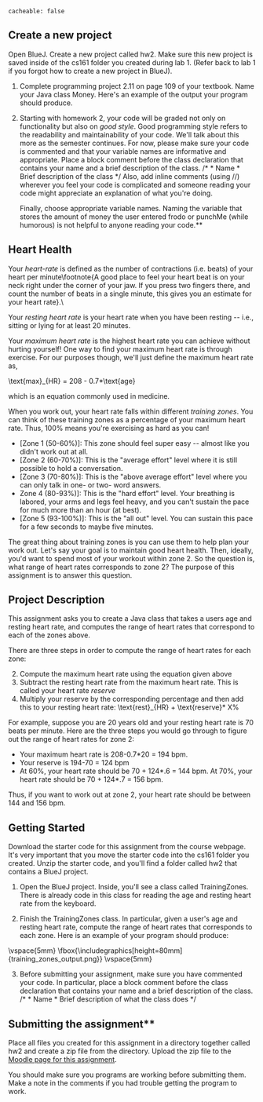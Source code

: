 ```
cacheable: false
```

## Create a new project

Open BlueJ. Create a new project called <span class="codefont">hw2</span>. Make sure this new project is saved inside of the <span class="codefont">cs161</span> folder you created during lab 1. (Refer back to lab 1 if you forgot how to create a new project in BlueJ).

1. Complete programming project 2.11 on page 109 of your textbook. Name your Java class <span class="codefont">Money</span>. Here's an example of the output your program should produce.

2. Starting with homework 2, your code will be graded not only on functionality but also on *good style*. Good programming style refers to the readability and maintainability of your code. We'll talk about this more as the semester continues. For now, please make sure your code is commented and that your variable names are informative and appropriate.
    Place a block comment before the class declaration that contains your name and a brief description of the class.
        /*
        * Name
        * Brief description of the class
        */
    Also, add inline comments (using //) wherever you feel your code is complicated and someone reading your code might appreciate an explanation of what you're doing.

    Finally, choose appropriate variable names. Naming the variable that stores the amount of money the user entered <span class="codefont">frodo</span> or <span class="codefont">punchMe</span> (while humorous) is not helpful to anyone reading your code.**



## Heart Health


Your *heart-rate* is defined as the number of contractions (i.e. beats) of your heart per minute\footnote{A good place to feel your heart beat is on your neck right under the corner of your jaw. If you press two fingers there, and count the number of beats in a single minute, this gives you an estimate for your heart rate}.\\

Your *resting heart rate* is your heart rate when you have been resting -- i.e., sitting or lying for at least 20 minutes.

Your *maximum heart rate* is the highest heart rate you can achieve without hurting yourself! One way to find your maximum heart rate is through exercise. For our purposes though, we'll just define the maximum heart rate as,


\text{max}_{HR} = 208 - 0.7*\text{age}

 which is an equation commonly used in medicine.


When you work out, your heart rate falls within different *training zones*. You can think of these training zones as a percentage of your maximum heart rate. Thus, 100% means you're exercising as hard as you can!


* [Zone 1 (50-60%)]: This zone should feel super easy -- almost like you didn't work out at all.
* [Zone 2 (60-70%)]: This is the "average effort" level where it is still possible to hold a conversation.
* [Zone 3 (70-80%)]: This is the "above average effort" level where you can only talk in one- or two- word answers.
* Zone 4 (80-93%)]: This is the "hard effort" level. Your breathing is labored, your arms and legs feel heavy, and you can't sustain the pace for much more than an hour (at best).
* [Zone 5 (93-100%)]: This is the "all out" level. You can sustain this pace for a few seconds to maybe five minutes.


The great thing about training zones is you can use them to help plan your work out. Let's say your goal is to maintain good heart health. Then, ideally, you'd want to spend most of your workout within zone 2. So the question is, what range of heart rates corresponds to zone 2? The purpose of this assignment is to answer this question.

## Project Description

This assignment asks you to create a Java class that takes a users age and resting heart rate, and computes the range of heart rates that correspond to each of the zones above.  

There are three steps in order to compute the range of heart rates for each zone:

2. Compute the maximum heart rate using the equation given above
2. Subtract the resting heart rate from the maximum heart rate. This is called your heart rate *reserve*
3. Multiply your reserve by the corresponding percentage and then add this to your resting heart rate:
        \text{rest}_{HR} + \text{reserve}* X\%

For example, suppose you are 20 years old and your resting heart rate is 70 beats per minute. Here are the three steps you would go through to figure out the range of heart rates for zone 2:

* Your maximum heart rate is 208-0.7*20 = 194 bpm.
* Your reserve is 194-70 = 124 bpm
* At 60%, your heart rate should be 70 + 124*.6 = 144 bpm. At 70%, your heart rate should be 70 + 124*.7 = 156 bpm.

Thus, if you want to work out at zone 2, your heart rate should be between 144 and 156 bpm.

## Getting Started

Download the starter code for this assignment from the course webpage. It's very important that you move the starter code into the <span class="codefont">cs161</span> folder you created. Unzip the starter code, and you'll find a folder called <span class="codefont">hw2</span> that contains a BlueJ project.

1. Open the BlueJ project. Inside, you'll see a class called <span class="codefont">TrainingZones</span>. There is already code in this class for reading the age and resting heart rate from the keyboard.

2. Finish the <span class="codefont">TrainingZones</span> class. In particular, given a user's age and resting heart rate, compute the range of heart rates that corresponds to each zone. Here is an example of your program should produce:


\vspace{5mm}
\fbox{\includegraphics[height=80mm]{training_zones_output.png}}
\vspace{5mm}

3. Before submitting your assignment, make sure you have commented your code. In particular,  place a block comment before the class declaration that contains your name and a brief description of the class.
        /*
         * Name
         * Brief description of what the class does
         */


## Submitting the assignment**

Place all files you created for this assignment in a directory together called <span class="codefont">hw2</span> and create a zip file from the directory. Upload the zip file to the [Moodle page for this assignment](https://moodle.pugetsound.edu/moodle/mod/assign/view.php?id=407283).

You should make sure you programs are working before submitting them.
Make a note in the comments if you had trouble getting the program to work.
